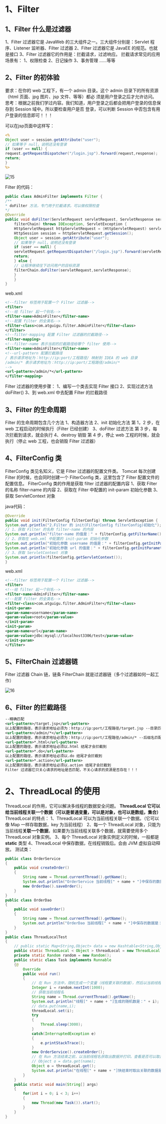 # 1、Filter 

## 1、Filter 什么是过滤器

1、Filter 过滤器它是 JavaWeb 的三大组件之一。三大组件分别是：Servlet 程序、Listener 监听器、Filter 过滤器
2、Filter 过滤器它是 JavaEE 的规范。也就是接口
3、Filter 过滤器它的作用是：拦截请求，过滤响应。
拦截请求常见的应用场景有：
1、权限检查
2、日记操作
3、事务管理
……等等

## 2、Filter 的初体验

要求：在你的 web 工程下，有一个 admin 目录。这个 admin 目录下的所有资源（html 页面、jpg 图片、jsp 文件、等等）都必
须是用户登录之后才允许访问。
思考：根据之前我们学过内容。我们知道，用户登录之后都会把用户登录的信息保存到 Session 域中。所以要检查用户是否
登录，可以判断 Session 中否包含有用户登录的信息即可！！！



可以在jsp页面中这样写：

```jsp
<%
Object user = session.getAttribute("user");
// 如果等于 null，说明还没有登录
if (user == null) {
request.getRequestDispatcher("/login.jsp").forward(request,response);
return;
}
%>
```



![15](images/15.png)

Filter 的代码：

```java
public class AdminFilter implements Filter {
/**
* doFilter 方法，专门用于拦截请求。可以做权限检查
*/
@Override
public void doFilter(ServletRequest servletRequest, ServletResponse servletResponse, FilterChain
    filterChain) throws IOException, ServletException {
    HttpServletRequest httpServletRequest = (HttpServletRequest) servletRequest;
    HttpSession session = httpServletRequest.getSession();
    Object user = session.getAttribute("user");
    // 如果等于 null，说明还没有登录
    if (user == null) {
    servletRequest.getRequestDispatcher("/login.jsp").forward(servletRequest,servletResponse);
    return;
    } else {
    // 让程序继续往下访问用户的目标资源
    filterChain.doFilter(servletRequest,servletResponse);
    }
    }
}
```



web.xml

```xml
<!--filter 标签用于配置一个 Filter 过滤器-->
<filter>
<!--给 filter 起一个别名-->
<filter-name>AdminFilter</filter-name>
<!--配置 filter 的全类名-->
<filter-class>com.atguigu.filter.AdminFilter</filter-class>
</filter>
<!--filter-mapping 配置 Filter 过滤器的拦截路径-->
<filter-mapping>
<!--filter-name 表示当前的拦截路径给哪个 filter 使用-->
<filter-name>AdminFilter</filter-name>
<!--url-pattern 配置拦截路径
/ 表示请求地址为：http://ip:port/工程路径/ 映射到 IDEA 的 web 目录
/admin/* 表示请求地址为：http://ip:port/工程路径/admin/*
-->
<url-pattern>/admin/*</url-pattern>
</filter-mapping>
```

Filter 过滤器的使用步骤：
1、编写一个类去实现 Filter 接口
2、实现过滤方法 doFilter()
3、到 web.xml 中去配置 Filter 的拦截路径



## 3、Filter 的生命周期

Filter 的生命周期包含几个方法
1、构造器方法
2、init 初始化方法
	第 1，2 步，在 web 工程启动的时候执行（Filter 已经创建）
3、doFilter 过滤方法
	第 3 步，每次拦截到请求，就会执行
4、destroy 销毁
	第 4 步，停止 web 工程的时候，就会执行（停止 web 工程，也会销毁 Filter 过滤器）

## 4、FilterConfig 类

FilterConfig 类见名知义，它是 Filter 过滤器的配置文件类。
Tomcat 每次创建 Filter 的时候，也会同时创建一个 FilterConfig 类，这里包含了 Filter 配置文件的配置信息。
FilterConfig 类的作用是获取 filter 过滤器的配置内容
1、获取 Filter 的名称 filter-name 的内容
2、获取在 Filter 中配置的 init-param 初始化参数
3、获取 ServletContext 对象

java代码：

```java
@Override
public void init(FilterConfig filterConfig) throws ServletException {
System.out.println("2.Filter 的 init(FilterConfig filterConfig)初始化");
// 1、获取 Filter 的名称 filter-name 的内容
System.out.println("filter-name 的值是：" + filterConfig.getFilterName());
// 2、获取在 web.xml 中配置的 init-param 初始化参数
System.out.println("初始化参数 username 的值是：" + filterConfig.getInitParameter("username"));
System.out.println("初始化参数 url 的值是：" + filterConfig.getInitParameter("url"));
// 3、获取 ServletContext 对象
System.out.println(filterConfig.getServletContext());
}
```

web.xml

```xml
<!--filter 标签用于配置一个 Filter 过滤器-->
<filter>
<!--给 filter 起一个别名-->
<filter-name>AdminFilter</filter-name>
<!--配置 filter 的全类名-->
<filter-class>com.atguigu.filter.AdminFilter</filter-class>
<init-param>
<param-name>username</param-name>
<param-value>root</param-value>
</init-param>
<init-param>
<param-name>url</param-name>
<param-value>jdbc:mysql://localhost3306/test</param-value>
</init-param>
</filter>

```



## 5、FilterChain 过滤器链

Filter 过滤器
Chain 链，链条
FilterChain 就是过滤器链（多个过滤器如何一起工作）

![16](images/16.png)

## 6、Filter 的拦截路径

```xml
--精确匹配
<url-pattern>/target.jsp</url-pattern>
以上配置的路径，表示请求地址必须为：http://ip:port/工程路径/target.jsp --目录匹配
<url-pattern>/admin/*</url-pattern>
以上配置的路径，表示请求地址必须为：http://ip:port/工程路径/admin/* --后缀名匹配
<url-pattern>*.html</url-pattern>
以上配置的路径，表示请求地址必须以.html 结尾才会拦截到
<url-pattern>*.do</url-pattern>
以上配置的路径，表示请求地址必须以.do 结尾才会拦截到
<url-pattern>*.action</url-pattern>
以上配置的路径，表示请求地址必须以.action 结尾才会拦截到
Filter 过滤器它只关心请求的地址是否匹配，不关心请求的资源是否存在！！！
```

# 2、ThreadLocal 的使用

ThreadLocal 的作用，它可以解决多线程的数据安全问题。
**ThreadLocal 它可以给当前线程关联一个数据（可以是普通变量，可以是对象，也可以是数组，集合）**
ThreadLocal 的特点：
1、ThreadLocal 可以为当前线程关联一个数据。（它可以像 Map 一样存取数据，key 为当前线程）
2、每一个 ThreadLocal 对象，只能为当前线程**关联一个数据**，如果要为当前线程关联多个数据，就需要使用多个
ThreadLocal 对象实例。
3、每个 ThreadLocal 对象实例定义的时候，一般都是 **static** 类型
4、ThreadLocal 中保存数据，在线程销毁后。会由 JVM 虚拟自动释放。
测试类：

```java
public class OrderService
{
    public void createOrder()
    {
        String name = Thread.currentThread().getName();
        System.out.println("OrderService 当前线程[" + name + "]中保存的数据是：" + ThreadLocalTest.threadLocal.get());
        new OrderDao().saveOrder();
    }
}
public class OrderDao
{
    public void saveOrder()
    {
        String name = Thread.currentThread().getName();
        System.out.println("OrderDao 当前线程[" + name + "]中保存的数据是：" + ThreadLocalTest.threadLocal.get());
    }
}
public class ThreadLocalTest
{
    // public static Map<String,Object> data = new Hashtable<String,Object>();
    public static ThreadLocal < Object > threadLocal = new ThreadLocal < Object > ();
    private static Random random = new Random();
    public static class Task implements Runnable
    {@
        Override
        public void run()
        {
            // 在 Run 方法中，随机生成一个变量（线程要关联的数据），然后以当前线程名为 key 保存到 map 中
            Integer i = random.nextInt(1000);
            // 获取当前线程名
            String name = Thread.currentThread().getName();
            System.out.println("线程[" + name + "]生成的随机数是：" + i);
            // data.put(name,i);
            threadLocal.set(i);
            try
            {
                Thread.sleep(3000);
            }
            catch(InterruptedException e)
            {
                e.printStackTrace();
            }
            new OrderService().createOrder();
            // 在 Run 方法结束之前，以当前线程名获取出数据并打印。查看是否可以取出操作
            // Object o = data.get(name);
            Object o = threadLocal.get();
            System.out.println("在线程[" + name + "]快结束时取出关联的数据是：" + o);
        }
    }
    public static void main(String[] args)
    {
        for(int i = 0; i < 3; i++)
        {
            new Thread(new Task()).start();
        }
    }
}
```

